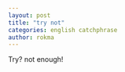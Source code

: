 ```yaml
---
layout: post
title: "try not"
categories: english catchphrase
author: rokma
---
```


Try? not enough!
